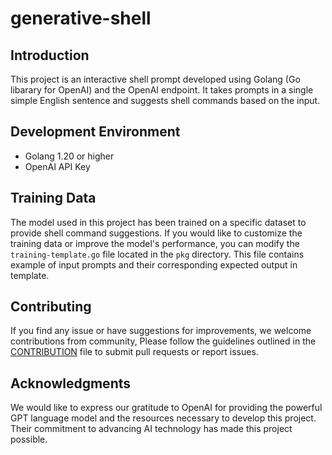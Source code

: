 # generative-shell

## Introduction

This project is an interactive shell prompt developed using Golang (Go libarary for OpenAI) and the OpenAI endpoint. It takes prompts in a single simple English sentence and suggests shell commands based on the input.

## Development Environment

* Golang 1.20 or higher
* OpenAI API Key

## Training Data

The model used in this project has been trained on a specific dataset to provide shell command suggestions. If you would like to customize the training data or improve the model's performance, you can modify the `training-template.go` file located in the `pkg` directory. This file contains example of input prompts and their corresponding expected output in template.

## Contributing

If you find any issue or have suggestions for improvements, we welcome contributions from community, Please follow the guidelines outlined in the [CONTRIBUTION](docs/CONTRIBUTING.md) file to submit pull requests or report issues.

## Acknowledgments

We would like to express our gratitude to OpenAI for providing the powerful GPT language model and the resources necessary to develop this project. Their commitment to advancing AI technology has made this project possible.

